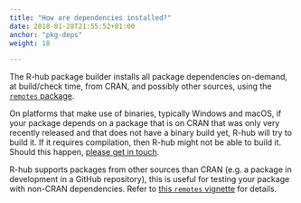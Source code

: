 ```yaml
---
title: "How are dependencies installed?"
date: 2018-01-28T21:55:52+01:00
anchor: "pkg-deps"
weight: 18

---
```


The R-hub package builder installs all package dependencies on-demand, at build/check time, from CRAN,
and possibly other sources, using the [`remotes` package](https://remotes.r-lib.org/). 

On platforms that make use of binaries, typically Windows and macOS, if your package depends on a package that is on CRAN that was only very recently released and that does not have a binary build yet, R-hub will try to build it. If it requires compilation,
then R-hub might not be able to build it. Should this happen, [please get in touch](#pkg-dev-help).

R-hub supports packages from other sources than CRAN (e.g. a package in development in a GitHub repository), this is useful for
testing your package with non-CRAN dependencies. Refer to [this `remotes` vignette](https://remotes.r-lib.org/articles/dependencies.html) for
details.

